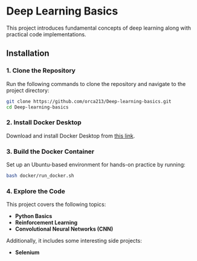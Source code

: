 # Deep Learning Basics

This project introduces fundamental concepts of deep learning along with practical code implementations.

## Installation

### 1. Clone the Repository

Run the following commands to clone the repository and navigate to the project directory:

```bash
git clone https://github.com/orca213/Deep-learning-basics.git
cd Deep-learning-basics
```

### 2. Install Docker Desktop

Download and install Docker Desktop from [this link](https://www.docker.com/).

### 3. Build the Docker Container

Set up an Ubuntu-based environment for hands-on practice by running:

```bash
bash docker/run_docker.sh
```

### 4. Explore the Code

This project covers the following topics:

- **Python Basics**
- **Reinforcement Learning**
- **Convolutional Neural Networks (CNN)**

Additionally, it includes some interesting side projects:

- **Selenium**
